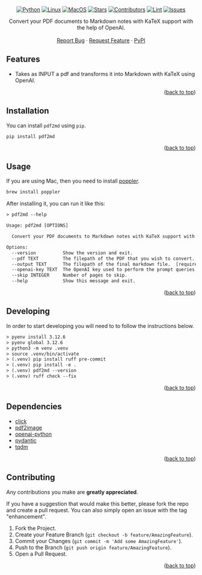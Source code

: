 <a id="readme-top"></a>

<br />

<div align="center">

[![Python][python-shield]][python-url]
[![Linux][linux-shield]][linux-url]
[![MacOS][macos-shield]][macos-url]
[![Stars][stars-shield]][stars-url]
[![Contributors][contributors-shield]][contributors-url]
[![Lint][lint-shield]][lint-url]
[![Issues][issues-shield]][issues-url]

  <p align="center">
    Convert your PDF documents to Markdown notes with KaTeX support with the help of OpenAI.
    <br />
    <br />
    <a href="https://github.com/xcalts/pdf2md/issues/new?labels=bug&template=bug-report---.md">Report Bug</a>
    ·
    <a href="https://github.com/xcalts/pdf2md/issues/new?labels=enhancement&template=feature-request---.md">Request Feature</a>
    ·
    <a href="https://pypi.org/project/pdf2md/">PyPI</a>
  </p>

</div>

## Features

- Takes as INPUT a pdf and transforms it into Markdown with KaTeX using OpenAI.

<p align="right">(<a href="#readme-top">back to top</a>)</p>

## Installation

You can install `pdf2md` using `pip`.

```
pip install pdf2md
```

<p align="right">(<a href="#readme-top">back to top</a>)</p>

## Usage

If you are using Mac, then you need to install [poppler](https://poppler.freedesktop.org/).

```txt
brew install poppler
```

After installing it, you can run it like this:

```txt
> pdf2md --help

Usage: pdf2md [OPTIONS]

  Convert your PDF documents to Markdown notes with KaTeX support with the help of OpenAI.

Options:
  --version          Show the version and exit.
  --pdf TEXT         The filepath of the PDF that you wish to convert.  [required]
  --output TEXT      The filepath of the final markdown file.  [required]
  --openai-key TEXT  The OpenAI key used to perform the prompt queries.  [required]
  --skip INTEGER     Number of pages to skip.
  --help             Show this message and exit.
```

<p align="right">(<a href="#readme-top">back to top</a>)</p>

## Developing

In order to start developing you will need to to follow the instructions below.

```txt
> pyenv install 3.12.6
> pyenv global 3.12.6
> python3 -m venv .venv
> source .venv/bin/activate
> (.venv) pip install ruff pre-commit
> (.venv) pip install -e .
> (.venv) pdf2md --version
> (.venv) ruff check --fix
```

<p align="right">(<a href="#readme-top">back to top</a>)</p>

## Dependencies

- [click](https://github.com/pallets/click)
- [pdf2image](https://github.com/Belval/pdf2image)
- [openai-python](https://github.com/openai/openai-python)
- [pydantic](https://github.com/openai/openai-python)
- [tqdm](https://github.com/tqdm)

<p align="right">(<a href="#readme-top">back to top</a>)</p>

## Contributing

Any contributions you make are **greatly appreciated**.

If you have a suggestion that would make this better, please fork the repo and create a pull request.
You can also simply open an issue with the tag "enhancement".

1. Fork the Project.
2. Create your Feature Branch (`git checkout -b feature/AmazingFeature`).
3. Commit your Changes (`git commit -m 'Add some AmazingFeature'`).
4. Push to the Branch (`git push origin feature/AmazingFeature`).
5. Open a Pull Request.

<p align="right">(<a href="#readme-top">back to top</a>)</p>

<!-- MARKDOWN LINKS & IMAGES -->
<!-- https://www.markdownguide.org/basic-syntax/#reference-style-links -->

[contributors-shield]: https://img.shields.io/github/contributors/xcalts/pdf2md.svg?style=flat
[contributors-url]: https://github.com/xcalts/pdf2md/graphs/contributors
[lint-shield]: https://img.shields.io/github/actions/workflow/status/xcalts/pdf2md/ruff.yml?style=flat&label=ruff-lint
[lint-url]: https://github.com/xcalts/pdf2md/actions/workflows/lint.yml
[stars-shield]: https://img.shields.io/github/stars/xcalts/pdf2md.svg?style=flat
[stars-url]: https://github.com/xcalts/pdf2md/stargazers
[issues-shield]: https://img.shields.io/github/issues/xcalts/pdf2md.svg?style=flat
[issues-url]: https://github.com/xcalts/pdf2md/issues
[license-shield]: https://img.shields.io/github/license/xcalts/pdf2md.svg?style=flat
[license-url]: https://github.com/xcalts/pdf2md/blob/master/LICENSE
[python-shield]: https://img.shields.io/badge/Python-black?logo=python
[python-url]: https://www.python.org/
[linux-shield]: https://img.shields.io/badge/Linux-black?logo=linux
[linux-url]: https://www.linux.org/
[macos-shield]: https://img.shields.io/badge/Darwin-black?logo=macos
[macos-url]: https://www.apple.com/
